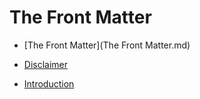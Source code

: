 The Front Matter
================

  - [The Front Matter](The Front Matter.md)

  - [Disclaimer](Disclaimer.md)

  - [Introduction](Introduction.md)
